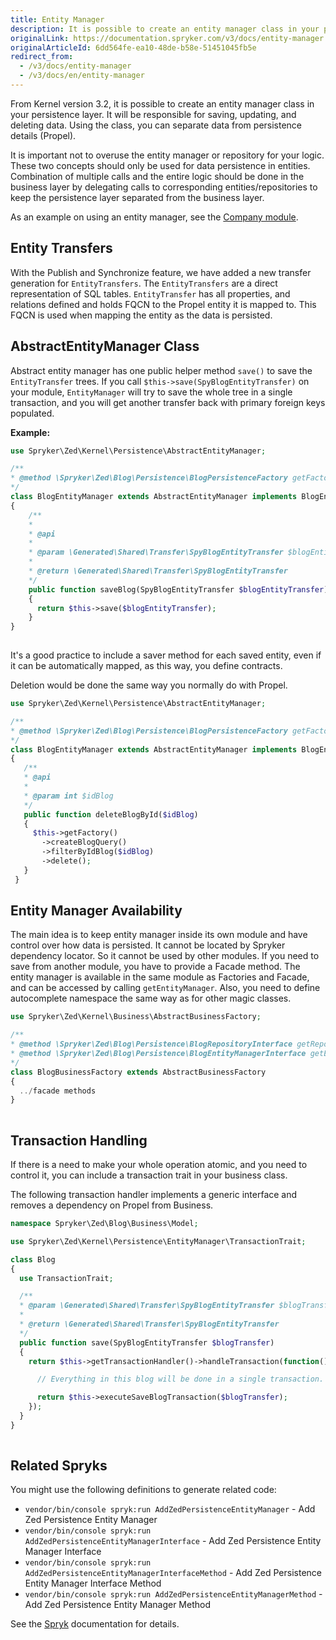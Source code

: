 ```yaml
---
title: Entity Manager
description: It is possible to create an entity manager class in your persistence layer. It will be responsible for saving, updating and deleting data. Using the class, you can separate data from persistence details (Propel).
originalLink: https://documentation.spryker.com/v3/docs/entity-manager
originalArticleId: 6dd564fe-ea10-48de-b58e-51451045fb5e
redirect_from:
  - /v3/docs/entity-manager
  - /v3/docs/en/entity-manager
---
```


From Kernel version 3.2, it is possible to create an entity manager class in your persistence layer. It will be responsible for saving, updating, and deleting data. Using the class, you can separate data from persistence details (Propel).

It is important not to overuse the entity manager or repository for your logic. These two concepts should only be used for data persistence in entities. Combination of multiple calls and the entire logic should be done in the business layer by delegating calls to corresponding entities/repositories to keep the persistence layer separated from the business layer.

As an example on using an entity manager, see the [Company module](https://github.com/spryker/company).

## Entity Transfers

With the Publish and Synchronize feature, we have added a new transfer generation for `EntityTransfers`. The `EntityTransfers` are a direct representation of SQL tables. `EntityTransfer` has all properties, and relations defined and holds FQCN to the Propel entity it is mapped to. This FQCN is used when mapping the entity as the data is persisted. 

## AbstractEntityManager Class

Abstract entity manager has one public helper method `save()` to save the `EntityTransfer` trees. If you call `$this->save(SpyBlogEntityTransfer)` on your module, `EntityManager` will try to save the whole tree in a single transaction, and you will get another transfer back with primary foreign keys populated.

**Example:**

```php
use Spryker\Zed\Kernel\Persistence\AbstractEntityManager;

/**
* @method \Spryker\Zed\Blog\Persistence\BlogPersistenceFactory getFactory()
*/
class BlogEntityManager extends AbstractEntityManager implements BlogEntityManagerInterface, EntityManagerInterface
{
    /**
    *
    * @api
    *
    * @param \Generated\Shared\Transfer\SpyBlogEntityTransfer $blogEntityTransfer
    *
    * @return \Generated\Shared\Transfer\SpyBlogEntityTransfer
    */
    public function saveBlog(SpyBlogEntityTransfer $blogEntityTransfer)
    {
      return $this->save($blogEntityTransfer);
    }
}
    	
```

It's a good practice to include a saver method for each saved entity, even if it can be automatically mapped, as this way, you define contracts.

Deletion would be done the same way you normally do with Propel.

```php
use Spryker\Zed\Kernel\Persistence\AbstractEntityManager;

/**
* @method \Spryker\Zed\Blog\Persistence\BlogPersistenceFactory getFactory()
*/
class BlogEntityManager extends AbstractEntityManager implements BlogEntityManagerInterface, EntityManagerInterface
{
   /**
   * @api
   *
   * @param int $idBlog
   */
   public function deleteBlogById($idBlog)
   {
     $this->getFactory()
       ->createBlogQuery()
       ->filterByIdBlog($idBlog)
       ->delete();
   }
 }
```

## Entity Manager Availability

The main idea is to keep entity manager inside its own module and have control over how data is persisted. It cannot be located by Spryker dependency locator. So it cannot be used by other modules. If you need to save from another module, you have to provide a Facade method. The entity manager is available in the same module as Factories and Facade, and can be accessed by calling `getEntityManager`. Also, you need to define autocomplete namespace the same way as for other magic classes.

```php
use Spryker\Zed\Kernel\Business\AbstractBusinessFactory;

/**
* @method \Spryker\Zed\Blog\Persistence\BlogRepositoryInterface getRepository()
* @method \Spryker\Zed\Blog\Persistence\BlogEntityManagerInterface getEntityManager()
*/
class BlogBusinessFactory extends AbstractBusinessFactory
{
  ../facade methods
}
    
```

## Transaction Handling

If there is a need to make your whole operation atomic, and you need to control it, you can include a transaction trait in your business class.

The following transaction handler implements a generic interface and removes a dependency on Propel from Business.

```php
namespace Spryker\Zed\Blog\Business\Model;

use Spryker\Zed\Kernel\Persistence\EntityManager\TransactionTrait;

class Blog
{
  use TransactionTrait;

  /**
  * @param \Generated\Shared\Transfer\SpyBlogEntityTransfer $blogTransfer
  *
  * @return \Generated\Shared\Transfer\SpyBlogEntityTransfer
  */
  public function save(SpyBlogEntityTransfer $blogTransfer)
  {
    return $this->getTransactionHandler()->handleTransaction(function() use($blogTransfer) {

      // Everything in this blog will be done in a single transaction.

      return $this->executeSaveBlogTransaction($blogTransfer);
    });
  }
}
  
```

## Related Spryks

You might use the following definitions to generate related code:

* `vendor/bin/console spryk:run AddZedPersistenceEntityManager` - Add Zed Persistence Entity Manager
* `vendor/bin/console spryk:run AddZedPersistenceEntityManagerInterface` - Add Zed Persistence Entity Manager Interface
* `vendor/bin/console spryk:run AddZedPersistenceEntityManagerInterfaceMethod` - Add Zed Persistence Entity Manager Interface Method
* `vendor/bin/console spryk:run AddZedPersistenceEntityManagerMethod` - Add Zed Persistence Entity Manager Method

See the [Spryk](/docs/scos/dev/features/201907.0/sdk/spryk-code-generator.html) documentation for details.
